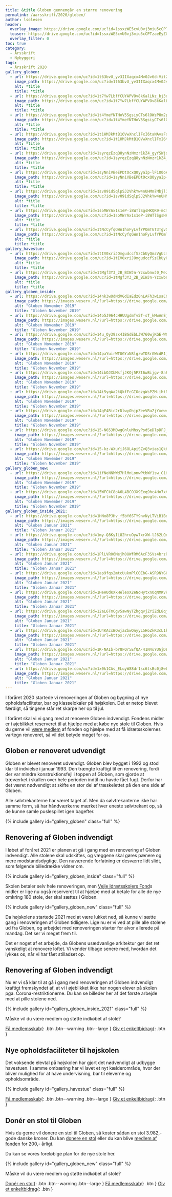 ```yaml
---
title: &title Globen gennemgår en større renovering
permalink: /aarsskrift/2020/globen/
author: lsolesen
header:
  overlay_image: https://drive.google.com/uc?id=1ssxzWE5cvU0vj3miu5cCPTzaeEyZUGuh
  teaser: https://drive.google.com/uc?id=1ssxzWE5cvU0vj3miu5cCPTzaeEyZUGuh
  overlay_filter: 0
toc: true
category:
  - Årsskrift
  - Nybyggeri
tags:
  - Årsskrift 2020
gallery_globen:
  - url: https://drive.google.com/uc?id=1t63bvU_yv3IIXaqcx4Mv0Jv6d-Vit2TO
    image_path: https://drive.google.com/uc?id=1t63bvU_yv3IIXaqcx4Mv0Jv6d-Vit2TO
    alt: *title
    title: *title
  - url: https://drive.google.com/uc?id=1t7Yw7LbffCUYAPVOv8kKalLNz_bj3qoy
    image_path: https://drive.google.com/uc?id=1t7Yw7LbffCUYAPVOv8kKalLNz_bj3qoy
    alt: *title
    title: *title
  - url: https://drive.google.com/uc?id=1t4YmeYNTHoV5SgsiyCTs6lOWzP8m2pAf
    image_path: https://drive.google.com/uc?id=1t4YmeYNTHoV5SgsiyCTs6lOWzP8m2pAf
    alt: *title
    title: *title
  - url: https://drive.google.com/uc?id=1t1HMJkMtB1OVwXnclIFxI6taNAvsFsOy
    image_path: https://drive.google.com/uc?id=1t1HMJkMtB1OVwXnclIFxI6taNAvsFsOy
    alt: *title
    title: *title
  - url: https://drive.google.com/uc?id=1syrqzEzqQ8ynNzNmzr1kZ4_gyYSWjsh7
    image_path: https://drive.google.com/uc?id=1syrqzEzqQ8ynNzNmzr1kZ4_gyYSWjsh7
    alt: *title
    title: *title
  - url: https://drive.google.com/uc?id=1syNniVBeEPDtOcxQ0yyaIp-lF1O0oA5c
    image_path: https://drive.google.com/uc?id=1syNniVBeEPDtOcxQ0yyaIp-lF1O0oA5c
    alt: *title
    title: *title
  - url: https://drive.google.com/uc?id=1sv091dSqlpSJ2VhkYw4nUHMm7Mbjl3P0
    image_path: https://drive.google.com/uc?id=1sv091dSqlpSJ2VhkYw4nUHMm7Mbjl3P0
    alt: *title
    title: *title
  - url: https://drive.google.com/uc?id=1soMWrAx1s1eP-i8WTlSgsHKQK9-mCmTh
    image_path: https://drive.google.com/uc?id=1soMWrAx1s1eP-i8WTlSgsHKQK9-mCmTh
    alt: *title
    title: *title
  - url: https://drive.google.com/uc?id=1tNcCyfqGWn1hoFyLvfYPOmTGT3Tgv5ww
    image_path: https://drive.google.com/uc?id=1tNcCyfqGWn1hoFyLvfYPOmTGT3Tgv5ww
    alt: *title
    title: *title
gallery_havestue:
  - url: https://drive.google.com/uc?id=1tIV0xriJOmgudccfSzCbUyQmzVgUcmcP
    image_path: https://drive.google.com/uc?id=1tIV0xriJOmgudccfSzCbUyQmzVgUcmcP
    alt: *title
    title: *title
  - url: https://drive.google.com/uc?id=1tMgf3Y3_2B_BIWJn-YzxwbnwJ0_MezuN
    image_path: https://drive.google.com/uc?id=1tMgf3Y3_2B_BIWJn-YzxwbnwJ0_MezuN
    alt: *title
    title: *title
gallery_globen_inside:
  - url: https://drive.google.com/uc?id=14nk3wOdNdVGdIaEdz0nLAFh3wisaCG4q
    image_path: https://images.weserv.nl/?url=https://drive.google.com/uc?id=14nk3wOdNdVGdIaEdz0nLAFh3wisaCG4q&w=400
    alt: "Globen November 2019"
    title: "Globen November 2019"
  - url: https://drive.google.com/uc?id=14o5J964cHHUUgdmTv5T-sT_kMwAnEjxa
    image_path: https://images.weserv.nl/?url=https://drive.google.com/uc?id=14o5J964cHHUUgdmTv5T-sT_kMwAnEjxa&w=400
    alt: "Globen November 2019"
    title: "Globen November 2019"
  - url: https://drive.google.com/uc?id=14u_Oy39zx4IBGdEbLJW760wjKGE-WC4Q
    image_path: https://images.weserv.nl/?url=https://drive.google.com/uc?id=14u_Oy39zx4IBGdEbLJW760wjKGE-WC4Q&w=400
    alt: "Globen November 2019"
    title: "Globen November 2019"
  - url: https://drive.google.com/uc?id=14paYuirWTUGYaN8lgzwTDSrGWcdR1j2w
    image_path: https://images.weserv.nl/?url=https://drive.google.com/uc?id=14paYuirWTUGYaN8lgzwTDSrGWcdR1j2w&w=400
    alt: "Globen November 2019"
    title: "Globen November 2019"
  - url: https://drive.google.com/uc?id=14ibOJXbMsfjJKOj5PZt6wBijgv-8aBqQ
    image_path: https://images.weserv.nl/?url=https://drive.google.com/uc?id=14ibOJXbMsfjJKOj5PZt6wBijgv-8aBqQ&w=400
    alt: "Globen November 2019"
    title: "Globen November 2019"
  - url: https://drive.google.com/uc?id=14i5yqAa2kQkfFcGIOozgWsPZM-ihtNnY
    image_path: https://images.weserv.nl/?url=https://drive.google.com/uc?id=14i5yqAa2kQkfFcGIOozgWsPZM-ihtNnY&w=400
    alt: "Globen November 2019"
    title: "Globen November 2019"
  - url: https://drive.google.com/uc?id=14gF4Ric2rDlwyOhjpZeeVRuZjYxewv8p
    image_path: https://images.weserv.nl/?url=https://drive.google.com/uc?id=14gF4Ric2rDlwyOhjpZeeVRuZjYxewv8p&w=400
    alt: "Globen November 2019"
    title: "Globen November 2019"
  - url: https://drive.google.com/uc?id=15-N653MBwgGnluMhsyPsdSeDlpDFJ_s1
    image_path: https://images.weserv.nl/?url=https://drive.google.com/uc?id=15-N653MBwgGnluMhsyPsdSeDlpDFJ_s1&w=400
    alt: "Globen November 2019"
    title: "Globen November 2019"
  - url: https://drive.google.com/uc?id=15-kz-WXuYiJ6OL4piSZvQ3vias1Qk6VF
    image_path: https://images.weserv.nl/?url=https://drive.google.com/uc?id=15-kz-WXuYiJ6OL4piSZvQ3vias1Qk6VF&w=400
    alt: "Globen November 2019"
    title: "Globen November 2019"
gallery_globen_new:
  - url: https://drive.google.com/uc?id=1ifNeNNhWd7HlMnLonwPtbWY1sw_G1HOh
    image_path: https://images.weserv.nl/?url=https://drive.google.com/uc?id=1ifNeNNhWd7HlMnLonwPtbWY1sw_G1HOh&w=400
    alt: "Globen November 2019"
    title: "Globen November 2019"
  - url: https://drive.google.com/uc?id=15WFCkC8oA6L4BCOJX9Eeq9hc4Ho7xVU-
    image_path: https://images.weserv.nl/?url=https://drive.google.com/uc?id=15WFCkC8oA6L4BCOJX9Eeq9hc4Ho7xVU-&w=400
    alt: "Globen November 2019"
    title: "Globen November 2019"
gallery_globen_inside_2021:
  - url: https://drive.google.com/uc?id=1HNo8PJHv_f5bY6STY9nvNyLTViB1Bdcp
    image_path: https://images.weserv.nl/?url=https://drive.google.com/uc?id=1HNo8PJHv_f5bY6STY9nvNyLTViB1Bdcp&w=400
    alt: "Globen Januar 2021"
    title: "Globen Januar 2021"
  - url: https://drive.google.com/uc?id=1my-Q8KyIL82hruOyw7xrXW-lJ62LQxFv
    image_path: https://images.weserv.nl/?url=https://drive.google.com/uc?id=1my-Q8KyIL82hruOyw7xrXW-lJ62LQxFv&w=400
    alt: "Globen Januar 2021"
    title: "Globen Januar 2021"
  - url: https://drive.google.com/uc?id=1PlLVR06Mejh08WfRM6AcF3SVs4brzRRb
    image_path: https://images.weserv.nl/?url=https://drive.google.com/uc?id=1PlLVR06Mejh08WfRM6AcF3SVs4brzRRb&w=400
    alt: "Globen Januar 2021"
    title: "Globen Januar 2021"
  - url: https://drive.google.com/uc?id=1ap9fqs2mtcUukmPlCOEbG-ASR9NYG0Jx
    image_path: https://images.weserv.nl/?url=https://drive.google.com/uc?id=1ap9fqs2mtcUukmPlCOEbG-ASR9NYG0Jx&w=400
    alt: "Globen Januar 2021"
    title: "Globen Januar 2021"
  - url: https://drive.google.com/uc?id=1HeHUdKXkHeleoX2eNoHytxnOqNMKvRXe
    image_path: https://images.weserv.nl/?url=https://drive.google.com/uc?id=1HeHUdKXkHeleoX2eNoHytxnOqNMKvRXe&w=400
    alt: "Globen Januar 2021"
    title: "Globen Januar 2021"
  - url: https://drive.google.com/uc?id=12aL6TmCgv5awNyTZhgqvjZYiZdL8qjDu
    image_path: https://images.weserv.nl/?url=https://drive.google.com/uc?id=12aL6TmCgv5awNyTZhgqvjZYiZdL8qjDu&w=400
    alt: "Globen Januar 2021"
    title: "Globen Januar 2021"
  - url: https://drive.google.com/uc?id=1U4KAcxBOwjaZbwQnyyL5HoZkK3cL1kVr
    image_path: https://images.weserv.nl/?url=https://drive.google.com/uc?id=1U4KAcxBOwjaZbwQnyyL5HoZkK3cL1kVr&w=400
    alt: "Globen Januar 2021"
    title: "Globen Januar 2021"
  - url: https://drive.google.com/uc?id=1K-NAIb-bY8FQr5EfQA-41N4uYUGjDEOH
    image_path: https://images.weserv.nl/?url=https://drive.google.com/uc?id=1K-NAIb-bY8FQr5EfQA-41N4uYUGjDEOH&w=400
    alt: "Globen Januar 2021"
    title: "Globen Januar 2021"
  - url: https://drive.google.com/uc?id=1x0k1CAs_ELuyW88dr1sc6tsBc0j8wL4r
    image_path: https://images.weserv.nl/?url=https://drive.google.com/uc?id=1x0k1CAs_ELuyW88dr1sc6tsBc0j8wL4r&w=400
    alt: "Globen Januar 2021"
    title: "Globen Januar 2021"
---
```


I foråret 2020 startede vi renoveringen af Globen og bygning af nye opholdsfaciliteter, bar og klasselokaler på højskolen. Det er netop blevet færdigt, så tingene står ret skarpe her op til jul.

I foråret skal vi vi gang med at renovere Globen indvendigt. Fondens midler er i øjeblikket reserveret til at hjælpe med at købe nye stole til Globen. Hvis du gerne vil [være medlem](https://fond.vih.dk/medlem/) af fonden og hjælpe med at få idrætsskolernes vartegn renoveret, så vil det betyde meget for os.

## Globen er renoveret udvendigt

Globen er blevet renoveret udvendigt. Globen blev bygget i 1992 og stod klar til indvielse i januar 1993. Den trængte kraftigt til en renovering, fordi der var mindre konstruktionsfejl i toppen af Globen, som gjorde at træværket i skallen over hele perioden indtil nu havde fået fugt. Derfor har det været nødvendigt at skifte en stor del af træskelettet på den ene side af Globen.

Alle sølvtrekanterne har været taget af. Men da sølvtrekanterne ikke har samme form, så har håndværkerne mærket hver eneste sølvtrekant op, så de kunne samle puslespillet igen bagefter.

{% include gallery id="gallery_globen" class="full" %}

## Renovering af Globen indvendigt

I løbet af foråret 2021 er planen at gå i gang med en renovering af Globen indvendigt. Alle stolene skal udskiftes, og væggene skal gøres pænere og mere modstandsdygtige. Den nuværende forfatning er desværre lidt slidt, som følgende billedrække vidner om.

{% include gallery id="gallery_globen_inside" class="full" %}

Skolen betaler selv hele renoveringen, men [Vejle Idrætsskolers Fond](https://fond.vih.dk/)s midler er lige nu også reserveret til at hjælpe med at betale for alle de nye omkring 180 stole, der skal sættes i Globen.

{% include gallery id="gallery_globen_new" class="full" %}

Da højskolens startede 2021 med at være lukket ned, så kunne vi sætte gang i renoveringen af Globen tidligere. Lige nu er vi ved at pille alle stolene ud fra Globen, og arbejdet med renoveringen starter for alvor allerede på mandag. Det ser vi meget frem til.

Det er noget af et arbejde, da Globens usædvanlige arkitektur gør det ret vanskeligt at renovere loftet. Vi vender tilbage senere med, hvordan det lykkes os, når vi har fået stilladset op.

## Renovering af Globen indvendigt

Nu er vi så klar til at gå i gang med renoveringen af Globen indvendigt kraftigt fremskyndet af, at vi i øjeblikket ikke har nogen elever på skolen pga. Corona-restriktionerne. Du kan se billeder her af det første arbejde med at pille stolene ned.

{% include gallery id="gallery_globen_inside_2021" class="full" %}

Måske vil du være medlem og støtte indkøbet af stole?

[Få medlemsskab](https://fond.vih.dk/medlem/buy/){: .btn .btn--warning .btn--large } [Giv et enkeltbidrag](https://fond.vih.dk/bidrag/buy/){: .btn }

## Nye opholdsfaciliteter til højskolen

Det voksende elevtal på højskolen har gjort det nødvendigt at udbygge havestuen. I samme ombæring har vi lavet et nyt kælderområde, hvor der bliver mulighed for at have undervisning, bar til eleverne og opholdsområde.

{% include gallery id="gallery_havestue" class="full" %}

[Få medlemsskab](https://fond.vih.dk/medlem/buy/){: .btn .btn--warning .btn--large } [Giv et enkeltbidrag](https://fond.vih.dk/bidrag/buy/){: .btn }

## Donér en stol til Globen

Hvis du gerne vil donere en stol til Globen, så koster sådan en stol 3.982,- gode danske kroner. Du kan [donere en stol](https://fond.vih.dk/stot-globen-stol/) eller du kan blive [medlem af fonden](https://fond.vih.dk/medlem/) for 200,- årligt.

Du kan se vores foreløbige plan for de nye stole her.

{% include gallery id="gallery_globen_new" class="full" %}

Måske vil du være medlem og støtte indkøbet af stole?

[Donér en stol](https://fond.vih.dk/stol/buy/){: .btn .btn--warning .btn--large } [Få medlemsskab](https://fond.vih.dk/medlem/buy/){: .btn } [Giv et enkeltbidrag](https://fond.vih.dk/bidrag/buy/){: .btn }
